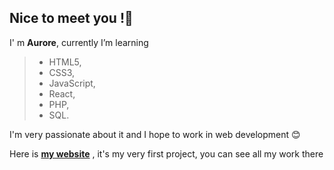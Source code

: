 Nice to meet you !👋
-------
I' m **Aurore**, currently I’m learning
> * HTML5,
> * CSS3,
> * JavaScript,
> * React,
> * PHP,
> * SQL.
>   
I'm very passionate about it and I hope to work in web development 😊

Here is **[my website][1]** , it's my very first project, you can see all my work there
 
[1]: https://auroretnr.github.io/FromAuroreTnr.github.io/        "my website"


<!---
AuroreTnr/AuroreTnr is a ✨ special ✨ repository because its `README.md` (this file) appears on your GitHub profile.
You can click the Preview link to take a look at your changes.
--->
